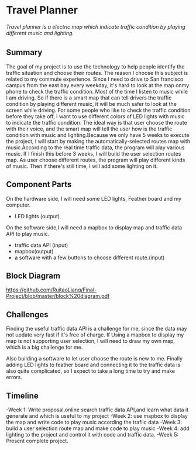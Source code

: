 # **Travel Planner**

###### Travel planner is a electric map which indicate traffic condition by playing different music and lighting.
## **Summary**
  The goal of my project is to use the technology to help people identify the traffic situation and choose their 
routes.
  The reason I choose this subject is related to my commute experience. Since I need to drive to San francisco
campus from the east bay every weekday, it's hard to look at the map onmy phone to check the traffic condition.
Most of the time I listen to music while I am driving. So if there is a smart map that can tell drivers the traffic 
condition by playing different music, it will be much safer to look at the screen while driving. For some people who
like to check the traffic condition before they take off, I want to use different colors of LED lights with music 
to indicate the traffic condition.
  The ideal way is that user choose the route with their voice, and the smart map will tell the user how is 
the traffic condition with music and lighting.Because we only have 5 weeks to execute the project, I will start
by making the automatically-selected routes map with music.According to the real time traffic data, the program will
play various music. If I finish this before 3 weeks, I will build the user selection routes map. As user choose different
routes, the program will play different kinds of music. Then if there's still time, I will add some lighting on it. 

## **Component Parts**

On the hardware side, I will need some LED lights, Feather board and my computer.
- LED lights (output)

On the software side,I will need a mapbox to display map and traffic data API to play music.
- traffic data API (input)
- mapbox(output)
- a software with a few buttons to choose different route.(input)

## **Block Diagram**

https://github.com/RuitaoLiang/Final-Project/blob/master/block%20diagram.pdf

## **Challenges**

Finding the useful traffic data API is a challenge for me, since the data may not update very fast if it's free of charge.
If Using a mapbox to display my map is not supporting user selection, I will need to draw my own map, which is a big challenge for me.

Also building a software to let user choose the route is new to me.
Finally adding LED lights to feather board and connecting it to the traffic data is also quite complicated, so I expect to take a long time to try and make errors.

## **Timeline**

-Week 1: Write proposal,online search traffic data API,and learn what data it generate and which is useful to my project
-Week 2: use mapbox to display the map and write code to play music according the trafiic data
-Week 3: build a user selection route map and make code to play music
-Week 4: add lighting to the project and control it with code and traffic data.
-Week 5: Present complete project.
